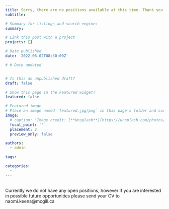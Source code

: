 ```yaml
---
title: Sorry, there are no positions available at this time. Thank you for your interest about research opportunities at TRACElab.
subtitle: 

# Summary for listings and search engines
summary: 

# Link this post with a project
projects: []

# Date published
date: '2022-06-02T08:30:00Z'

# # Date updated


# Is this an unpublished draft?
draft: false

# Show this page in the Featured widget?
featured: false

# Featured image
# Place an image named `featured.jpg/png` in this page's folder and customize its options here.
image:
  # caption: 'Image credit: [**Unsplash**](https://unsplash.com/photos/CpkOjOcXdUY)'
  focal_point: ''
  placement: 2
  preview_only: false

authors:
  - admin

tags:

categories:
  - 
---
```





<div> 
</br>

<div>
Currently we do not have any open positions, however if you are interested in possible future opportunities please send your CV to naomi.keena@mcgill.ca 
</d>

  

  

  <br/>
</div>


